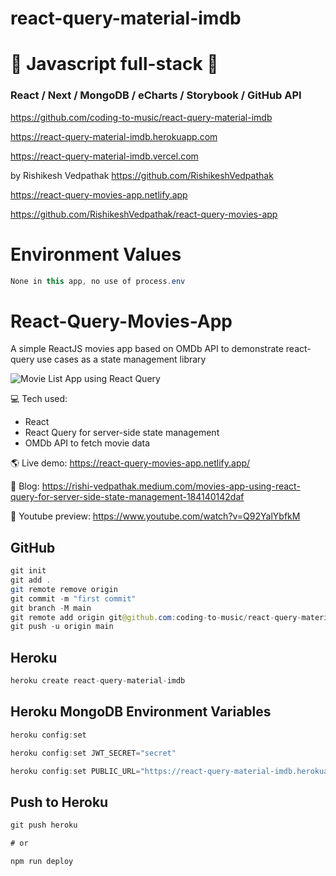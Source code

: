 # react-query-material-imdb

# 🚀 Javascript full-stack 🚀

### React / Next / MongoDB / eCharts / Storybook / GitHub API

https://github.com/coding-to-music/react-query-material-imdb

https://react-query-material-imdb.herokuapp.com

https://react-query-material-imdb.vercel.com

by Rishikesh Vedpathak https://github.com/RishikeshVedpathak

https://react-query-movies-app.netlify.app

https://github.com/RishikeshVedpathak/react-query-movies-app

# Environment Values

```java
None in this app, no use of process.env
```

# React-Query-Movies-App

A simple ReactJS movies app based on OMDb API to demonstrate react-query use cases as a state management library

![Movie List App using React Query](https://user-images.githubusercontent.com/1983286/118408706-5280da00-b6a4-11eb-887f-39457e754290.png)

💻 Tech used:

- React
- React Query for server-side state management
- OMDb API to fetch movie data

🌎 Live demo: https://react-query-movies-app.netlify.app/

📌 Blog: https://rishi-vedpathak.medium.com/movies-app-using-react-query-for-server-side-state-management-184140142daf

🎥 Youtube preview: https://www.youtube.com/watch?v=Q92YalYbfkM

## GitHub

```java
git init
git add .
git remote remove origin
git commit -m "first commit"
git branch -M main
git remote add origin git@github.com:coding-to-music/react-query-material-imdb.git
git push -u origin main
```

## Heroku

```java
heroku create react-query-material-imdb

```

## Heroku MongoDB Environment Variables

```java
heroku config:set

heroku config:set JWT_SECRET="secret"

heroku config:set PUBLIC_URL="https://react-query-material-imdb.herokuapp.com"
```

## Push to Heroku

```java
git push heroku

# or

npm run deploy
```
